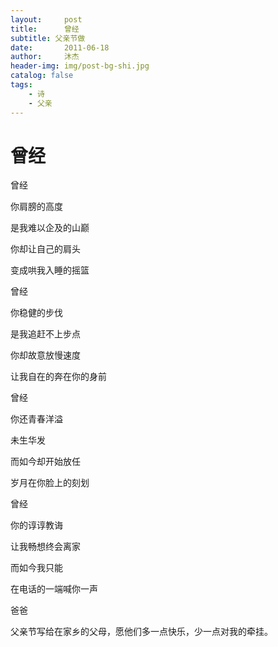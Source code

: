 ```yaml
---
layout:     post
title:      曾经
subtitle: 父亲节做
date:       2011-06-18
author:     沐杰
header-img: img/post-bg-shi.jpg
catalog: false
tags:
    - 诗
    - 父亲
---
```


# 曾经


曾经

你肩膀的高度

是我难以企及的山巅

你却让自己的肩头

变成哄我入睡的摇篮


曾经

你稳健的步伐

是我追赶不上步点

你却故意放慢速度

让我自在的奔在你的身前


曾经

你还青春洋溢

未生华发

而如今却开始放任

岁月在你脸上的刻划


曾经

你的谆谆教诲

让我畅想终会离家

而如今我只能

在电话的一端喊你一声

爸爸


父亲节写给在家乡的父母，愿他们多一点快乐，少一点对我的牵挂。
